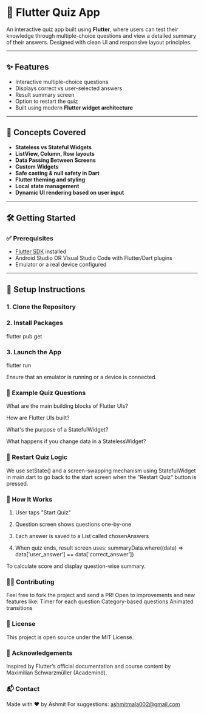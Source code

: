 # 📱 Flutter Quiz App

An interactive quiz app built using **Flutter**, where users can test their knowledge through multiple-choice questions and view a detailed summary of their answers. Designed with clean UI and responsive layout principles.

---

## ✨ Features

- Interactive multiple-choice questions
- Displays correct vs user-selected answers
- Result summary screen
- Option to restart the quiz
- Built using modern **Flutter widget architecture**

---

## 🧠 Concepts Covered

- **Stateless vs Stateful Widgets**
- **ListView, Column, Row layouts**
- **Data Passing Between Screens**
- **Custom Widgets**
- **Safe casting & null safety in Dart**
- **Flutter theming and styling**
- **Local state management**
- **Dynamic UI rendering based on user input**

---

## 🛠️ Getting Started

### ✅ Prerequisites

- [Flutter SDK](https://docs.flutter.dev/get-started/install) installed
- Android Studio OR Visual Studio Code with Flutter/Dart plugins
- Emulator or a real device configured

---

## 🚀 Setup Instructions

### 1. Clone the Repository

### 2. Install Packages
flutter pub get

### 3. Launch the App
flutter run

Ensure that an emulator is running or a device is connected.

### 🧪 Example Quiz Questions
What are the main building blocks of Flutter UIs?

How are Flutter UIs built?

What's the purpose of a StatefulWidget?

What happens if you change data in a StatelessWidget?

### 🔄 Restart Quiz Logic
We use setState() and a screen-swapping mechanism using StatefulWidget in main.dart to go back to the start screen when the "Restart Quiz" button is pressed.

### 🧩 How It Works
1. User taps "Start Quiz"

2. Question screen shows questions one-by-one

3. Each answer is saved to a List<String> called chosenAnswers

4. When quiz ends, result screen uses:
summaryData.where((data) => data['user_answer'] == data['correct_answer'])

To calculate score and display question-wise summary.

### 👨‍💻 Contributing
Feel free to fork the project and send a PR! Open to improvements and new features like:
Timer for each question
Category-based questions
Animated transitions

### 📜 License
This project is open source under the MIT License.

### 🙌 Acknowledgements
Inspired by Flutter’s official documentation and course content by Maximilian Schwarzmüller (Academind).

### 📬 Contact
Made with ❤️ by Ashmit
For suggestions: ashmitmala002@gmail.com
